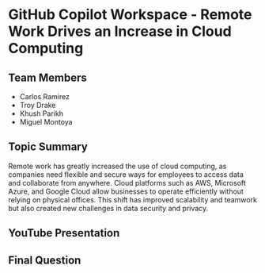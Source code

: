 # GitHub Copilot Workspace - Remote Work Drives an Increase in Cloud Computing
## Team Members

- Carlos Ramirez 
- Troy Drake
- Khush Parikh
- Miguel Montoya


## Topic Summary

Remote work has greatly increased the use of cloud computing, as companies need flexible and secure ways for employees to access data and collaborate from anywhere. Cloud platforms such as AWS, Microsoft Azure, and Google Cloud allow businesses to operate efficiently without relying on physical offices. This shift has improved scalability and teamwork but also created new challenges in data security and privacy.


## YouTube Presentation



## Final Question
